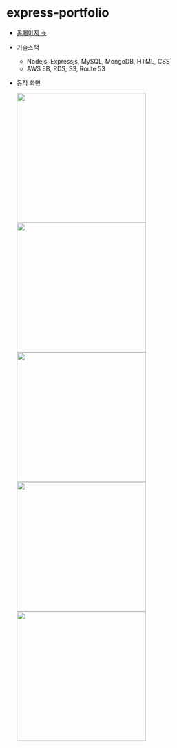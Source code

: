 # express-portfolio

- [홈페이지 &rarr;](https://agliofolio.com/)

- 기술스택
  - Nodejs, Expressjs, MySQL, MongoDB, HTML, CSS
  - AWS EB, RDS, S3, Route 53

- 동작 화면

  <img src='https://user-images.githubusercontent.com/59950687/230854391-c6eaac73-92ff-48dc-a1b4-c4b62cb8f660.gif' alt='' width='300px'>
  <img src='https://user-images.githubusercontent.com/59950687/230854396-6963a2cc-a00a-490c-b61b-e21fca4887fa.gif' alt='' width='300px'>
  <img src='https://user-images.githubusercontent.com/59950687/230854397-536aa3ec-3b17-49f0-8cc5-7f0be072108c.gif' alt='' width='300px'>
  <img src='https://user-images.githubusercontent.com/59950687/230854393-b7887e99-d91f-4e4a-9086-58a1d5b4eed8.gif' alt='' width='300px'>
  <img src='https://user-images.githubusercontent.com/59950687/230854387-4c507501-faaa-43fc-9e28-52c337e58c5a.gif' alt='' width='300px'>
